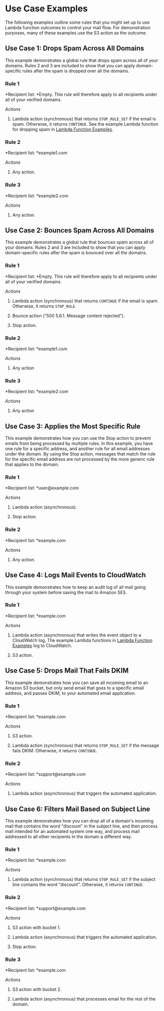 # Use Case Examples<a name="receiving-email-action-lambda-example-use-cases"></a>

The following examples outline some rules that you might set up to use Lambda function outcomes to control your mail flow\. For demonstration purposes, many of these examples use the S3 action as the outcome\.

## Use Case 1: Drops Spam Across All Domains<a name="receiving-email-action-lambda-example-use-cases-1"></a>

This example demonstrates a global rule that drops spam across all of your domains\. Rules 2 and 3 are included to show that you can apply domain\-specific rules after the spam is dropped over all the domains\.

### Rule 1<a name="receiving-email-action-lambda-example-use-cases-1-rule-1"></a>

*Recipient list: *Empty\. This rule will therefore apply to all recipients under all of your verified domains\.

 *Actions* 

1. Lambda action \(synchronous\) that returns `STOP_RULE_SET` if the email is spam\. Otherwise, it returns `CONTINUE`\. See the example Lambda function for dropping spam in [Lambda Function Examples](receiving-email-action-lambda-example-functions.md)\.

### Rule 2<a name="receiving-email-action-lambda-example-use-cases-1-rule-2"></a>

*Recipient list: *example1\.com

 *Actions* 

1. Any action\.

### Rule 3<a name="receiving-email-action-lambda-example-use-cases-1-rule-3"></a>

*Recipient list: *example2\.com

 *Actions* 

1. Any action\.

## Use Case 2: Bounces Spam Across All Domains<a name="receiving-email-action-lambda-example-use-cases-2"></a>

This example demonstrates a global rule that bounces spam across all of your domains\. Rules 2 and 3 are included to show that you can apply domain\-specific rules after the spam is bounced over all the domains\.

### Rule 1<a name="receiving-email-action-lambda-example-use-cases-2-rule-1"></a>

*Recipient list: *Empty\. This rule will therefore apply to all recipients under all of your verified domains\.

 *Actions* 

1. Lambda action \(synchronous\) that returns `CONTINUE` if the email is spam\. Otherwise, it returns `STOP_RULE`\.

1. Bounce action \("500 5\.6\.1\. Message content rejected"\)\.

1. Stop action\.

### Rule 2<a name="receiving-email-action-lambda-example-use-cases-2-rule-2"></a>

*Recipient list: *example1\.com

 *Actions* 

1. Any action

### Rule 3<a name="receiving-email-action-lambda-example-use-cases-2-rule-3"></a>

*Recipient list: *example2\.com

 *Actions* 

1. Any action

## Use Case 3: Applies the Most Specific Rule<a name="receiving-email-action-lambda-example-use-cases-3"></a>

This example demonstrates how you can use the Stop action to prevent emails from being processed by multiple rules\. In this example, you have one rule for a specific address, and another rule for all email addresses under the domain\. By using the Stop action, messages that match the rule for the specific email address are not processed by the more generic rule that applies to the domain\.

### Rule 1<a name="receiving-email-action-lambda-example-use-cases-3-rule-1"></a>

*Recipient list: *user@example\.com

 *Actions* 

1. Lambda action \(asynchronous\)\.

1. Stop action\.

### Rule 2<a name="receiving-email-action-lambda-example-use-cases-3-rule-2"></a>

*Recipient list: *example\.com

 *Actions* 

1. Any action\.

## Use Case 4: Logs Mail Events to CloudWatch<a name="receiving-email-action-lambda-example-use-cases-4"></a>

This example demonstrates how to keep an audit log of all mail going through your system before saving the mail to Amazon SES\.

### Rule 1<a name="receiving-email-action-lambda-example-use-cases-4-rule-1"></a>

*Recipient list: *example\.com

 *Actions* 

1. Lambda action \(asynchronous\) that writes the event object to a CloudWatch log\. The example Lambda functions in [Lambda Function Examples](receiving-email-action-lambda-example-functions.md) log to CloudWatch\.

1. S3 action\.

## Use Case 5: Drops Mail That Fails DKIM<a name="receiving-email-action-lambda-example-use-cases-5"></a>

This example demonstrates how you can save all incoming email to an Amazon S3 bucket, but only send email that goes to a specific email address, and passes DKIM, to your automated email application\.

### Rule 1<a name="receiving-email-action-lambda-example-use-cases-5-rule-1"></a>

*Recipient list: *example\.com

 *Actions* 

1. S3 action\.

1. Lambda action \(synchronous\) that returns `STOP_RULE_SET` if the message fails DKIM\. Otherwise, it returns `CONTINUE`\.

### Rule 2<a name="receiving-email-action-lambda-example-use-cases-5-rule-2"></a>

*Recipient list: *support@example\.com

 *Actions* 

1. Lambda action \(asynchronous\) that triggers the automated application\.

## Use Case 6: Filters Mail Based on Subject Line<a name="receiving-email-action-lambda-example-use-cases-6"></a>

This example demonstrates how you can drop all of a domain's incoming mail that contains the word "discount" in the subject line, and then process mail intended for an automated system one way, and process mail addressed to all other recipients in the domain a different way\.

### Rule 1<a name="receiving-email-action-lambda-example-use-cases-6-rule-1"></a>

*Recipient list: *example\.com

 *Actions* 

1. Lambda action \(synchronous\) that returns `STOP_RULE_SET` if the subject line contains the word "discount"\. Otherwise, it returns `CONTINUE`\.

### Rule 2<a name="receiving-email-action-lambda-example-use-cases-6-rule-2"></a>

*Recipient list: *support@example\.com

 *Actions* 

1. S3 action with bucket 1\.

1. Lambda action \(asynchronous\) that triggers the automated application\.

1. Stop action\.

### Rule 3<a name="receiving-email-action-lambda-example-use-cases-6-rule-3"></a>

*Recipient list: *example\.com

 *Actions* 

1. S3 action with bucket 2\.

1. Lambda action \(asynchronous\) that processes email for the rest of the domain\.
